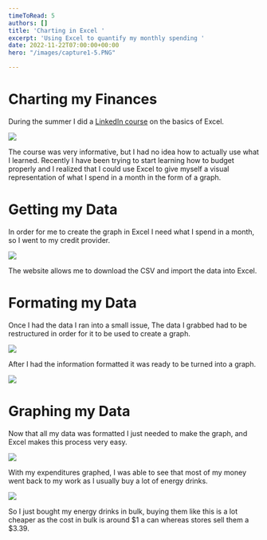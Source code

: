 ```yaml
---
timeToRead: 5
authors: []
title: 'Charting in Excel '
excerpt: 'Using Excel to quantify my monthly spending '
date: 2022-11-22T07:00:00+00:00
hero: "/images/capture1-5.PNG"

---
```

# Charting my Finances 

During the summer I did a [LinkedIn course](https://www.linkedin.com/learning/excel-essential-training-microsoft-365) on the basics of Excel. 

![](/images/capture1-1.PNG)

The course was very informative, but I had no idea how to actually use what I learned.  Recently I have been trying to start learning how to budget properly and I realized that I could use Excel to give myself a visual representation of what I spend in a month in the form of a graph.

#  Getting my Data

In order for me to create the graph in Excel I need what I spend in a month, so I went to my credit provider. 

![](/images/capture1-4.PNG)

The website allows me to download the CSV and import the data into Excel.

# Formating my Data

Once I had the data I ran into a small issue, The data I grabbed had to be restructured in order for it to be used to create a graph.

![](/images/capture1-2.PNG)

 After I had the information formatted it was ready to be turned into a graph.

![](/images/capture1-3.PNG)

# Graphing my Data

Now that all my data was formatted I just needed to make the graph, and Excel makes this process very easy.

 ![](/images/capture1-5.PNG)

With my expenditures graphed, I was able to see that most of my money went back to my work as I usually buy a lot of energy drinks.

![](/images/img-4508.jpg)

So I just bought my energy drinks in bulk, buying them like this is a lot cheaper as the cost in bulk is around $1 a can whereas stores sell them a $3.39. 

 